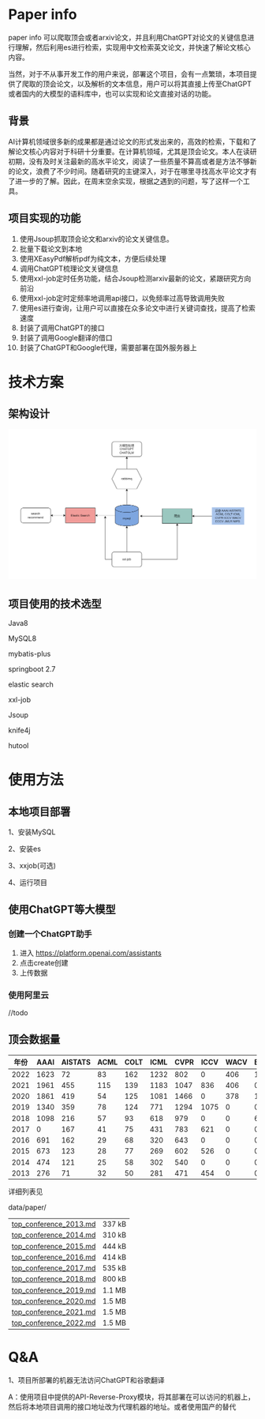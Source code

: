 # Paper info

paper info 可以爬取顶会或者arxiv论文，并且利用ChatGPT对论文的关键信息进行理解，然后利用es进行检索，实现用中文检索英文论文，并快速了解论文核心内容。

当然，对于不从事开发工作的用户来说，部署这个项目，会有一点繁琐，本项目提供了爬取的顶会论文，以及解析的文本信息，用户可以将其直接上传至ChatGPT或者国内的大模型的语料库中，也可以实现和论文直接对话的功能。

## 背景

AI计算机领域很多新的成果都是通过论文的形式发出来的，高效的检索，下载和了解论文核心内容对于科研十分重要。在计算机领域，尤其是顶会论文。本人在读研初期，没有及时关注最新的高水平论文，阅读了一些质量不算高或者是方法不够新的论文，浪费了不少时间。随着研究的主键深入，对于在哪里寻找高水平论文才有了进一步的了解。因此，在周末空余实现，根据之遇到的问题，写了这样一个工具。

## 项目实现的功能

1. 使用Jsoup抓取顶会论文和arxiv的论文关键信息。
2. 批量下载论文到本地
3. 使用XEasyPdf解析pdf为纯文本，方便后续处理
4. 调用ChatGPT梳理论文关键信息
5. 使用xxl-job定时任务功能，结合Jsoup检测arxiv最新的论文，紧跟研究方向前沿
6. 使用xxl-job定时定频率地调用api接口，以免频率过高导致调用失败
7. 使用es进行查询，让用户可以直接在众多论文中进行关键词查找，提高了检索速度
8. 封装了调用ChatGPT的接口
9. 封装了调用Google翻译的借口
10. 封装了ChatGPT和Google代理，需要部署在国外服务器上

# 技术方案

## 架构设计

![tech-design](data/pics/tech-design.png)

## 项目使用的技术选型

Java8

MySQL8

mybatis-plus

springboot 2.7

elastic search

xxl-job

Jsoup

knife4j

hutool



# 使用方法

## 本地项目部署

1、安装MySQL

2、安装es

3、xxjob(可选)

4、运行项目



## 使用ChatGPT等大模型

### 创建一个ChatGPT助手

1. 进入 https://platform.openai.com/assistants
2. 点击create创建
3. 上传数据

### 使用阿里云

//todo











## 顶会数据量

| 年份 | AAAI | AISTATS | ACML | COLT | ICML | CVPR | ICCV | WACV | ECCV | JMLR | NIPS | sum  |
| ---- | ---- | ------- | ---- | ---- | ---- | ---- | ---- | ---- | ---- | ---- | ---- | ---- |
| 2022 | 1623 | 72      | 83   | 162  | 1232 | 802  | 0    | 406  | 1645 | 351  | 2671 | 9047 |
| 2021 | 1961 | 455     | 115  | 139  | 1183 | 1047 | 836  | 406  | 0    | 289  | 2271 | 8702 |
| 2020 | 1861 | 419     | 54   | 125  | 1081 | 1466 | 0    | 378  | 1358 | 251  | 1897 | 8890 |
| 2019 | 1340 | 359     | 78   | 124  | 771  | 1294 | 1075 | 0    | 0    | 184  | 1426 | 6651 |
| 2018 | 1098 | 216     | 57   | 93   | 618  | 979  | 0    | 0    | 661  | 84   | 1006 | 4812 |
| 2017 | 0    | 167     | 41   | 75   | 431  | 783  | 621  | 0    | 0    | 231  | 677  | 3026 |
| 2016 | 691  | 162     | 29   | 68   | 320  | 643  | 0    | 0    | 0    | 234  | 566  | 2713 |
| 2015 | 673  | 123     | 28   | 77   | 269  | 602  | 526  | 0    | 0    | 118  | 401  | 2817 |
| 2014 | 474  | 121     | 25   | 58   | 302  | 540  | 0    | 0    | 0    | 120  | 406  | 2046 |
| 2013 | 276  | 71      | 32   | 50   | 281  | 471  | 454  | 0    | 0    | 115  | 357  | 2107 |

详细列表见

data/paper/

|                            |        |
| -------------------------- | ------ |
| [top_conference_2013.md]() | 337 kB |
| [top_conference_2014.md]() | 310 kB |
| [top_conference_2015.md]() | 444 kB |
| [top_conference_2016.md]() | 414 kB |
| [top_conference_2017.md]() | 535 kB |
| [top_conference_2018.md]() | 800 kB |
| [top_conference_2019.md]() | 1.1 MB |
| [top_conference_2020.md]() | 1.5 MB |
| [top_conference_2021.md]() | 1.5 MB |
| [top_conference_2022.md]() | 1.5 MB |



# Q&A

1、项目所部署的机器无法访问ChatGPT和谷歌翻译

A：使用项目中提供的API-Reverse-Proxy模块，将其部署在可以访问的机器上，然后将本地项目调用的接口地址改为代理机器的地址。或者使用国产的替代